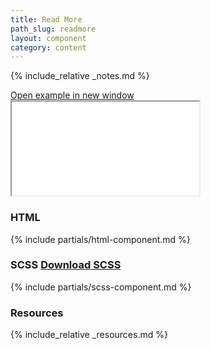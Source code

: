 ```yaml
---
title: Read More
path_slug: readmore
layout: component
category: content
---
```


{% include_relative _notes.md %}

<div class="cf">
	<a href="{{ site.baseurl }}/component/{{ page.path_slug }}/example.html" target="_blank" class="example-link">Open example in new window</a>
</div><!--/.cf-->

<iframe {% if page.iframe_height %}class="h-{{ page.iframe_height }}"{% endif %} src="{{ site.baseurl}}/component/{{ page.path_slug }}/example.html" title="Read More Example"></iframe>

<h3>HTML</h3>

{% include partials/html-component.md %}

<h3>SCSS <span class="link"><a href="scss/component.scss" target="_blank">Download SCSS</a></span></h3>

{% include partials/scss-component.md %}

<h3>Resources</h3>

{% include_relative _resources.md %}
